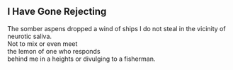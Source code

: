 I Have Gone Rejecting
---------------------
The somber aspens dropped a wind of ships I do not steal in the vicinity of neurotic saliva.  
Not to mix or even meet  
the lemon of one who responds  
behind me in a heights or divulging to a fisherman.  
